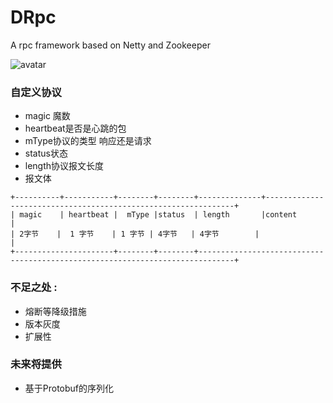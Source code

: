 # DRpc
A rpc  framework based on  Netty and Zookeeper


![avatar](https://camo.githubusercontent.com/78c42a3e3d50b3dc363b3a76335f52f9f53a2b93/68747470733a2f2f67772e616c697061796f626a656374732e636f6d2f7a6f732f6e656d6f7061696e7465725f70726f642f63656365666661382d643062662d346132612d613537612d3239393835343462336438612f736f6661737461636b2d736f66612d7270632d656e5f55532f7265736f75726365732d686f6d655f312e706e67)


### 自定义协议


- magic 魔数
- heartbeat是否是心跳的包
- mType协议的类型 响应还是请求
- status状态
- length协议报文长度
- 报文体

```
+----------+-----------+--------+--------+--------------+---------------------------------------------------------------+
| magic    | heartbeat |  mType |status  | length       |content                                                        |
| 2字节    |  1 字节    | 1 字节 | 4字节   | 4字节        |                                                               |
+----------------------+--------+--------+------------------------------------------------------------------------------+
```

### 不足之处 :
- 熔断等降级措施
- 版本灰度
- 扩展性


### 未来将提供
- 基于Protobuf的序列化



